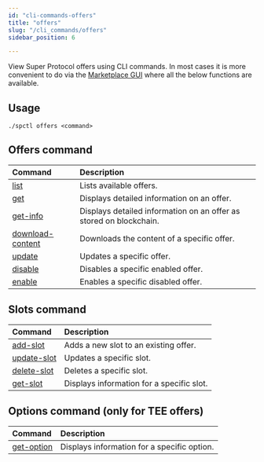 ```yaml
---
id: "cli-commands-offers"
title: "offers"
slug: "/cli_commands/offers"
sidebar_position: 6

---
```


View Super Protocol offers using CLI commands. In most cases it is more convenient to do via the [Marketplace GUI](/developers/marketplace) where all the below functions are available. 

## Usage

```
./spctl offers <command>
```

## Offers command

| **Command**                                                                 | **Description**                                                    |
|:----------------------------------------------------------------------------|:-------------------------------------------------------------------|
| [list](/developers/cli_commands/offers/offers/list)                         | Lists available offers.                                            |
| [get](/developers/cli_commands/offers/offers/get)                           | Displays detailed information on an offer.                         |
| [get-info](/developers/cli_commands/offers/offers/get-info)                 | Displays detailed information on an offer as stored on blockchain. |
| [download-content](/developers/cli_commands/offers/offers/download-content) | Downloads the content of a specific offer.                         |
| [update](/developers/cli_commands/offers/offers/update)                     | Updates a specific offer.                                          |
| [disable](/developers/cli_commands/offers/offers/disable)                   | Disables a specific enabled offer.                                 |
| [enable](/developers/cli_commands/offers/offers/enable)                     | Enables a specific disabled offer.                                 |

## Slots command

| **Command**                                                      | **Description**                           |
|:-----------------------------------------------------------------|:------------------------------------------|
| [add-slot](/developers/cli_commands/offers/slots/add-slot)       | Adds a new slot to an existing offer.     |
| [update-slot](/developers/cli_commands/offers/slots/update-slot) | Updates a specific slot.                  |
| [delete-slot](/developers/cli_commands/offers/slots/delete-slot) | Deletes a specific slot.                  |
| [get-slot](/developers/cli_commands/offers/slots/get-slot)       | Displays information for a specific slot. |

## Options command (only for TEE offers)

| **Command**                                                            | **Description**                                                    |
|:-----------------------------------------------------------------------|:-------------------------------------------------------------------|
| [get-option](/developers/cli_commands/offers/options/get-option)       | Displays information for a specific option.                        


